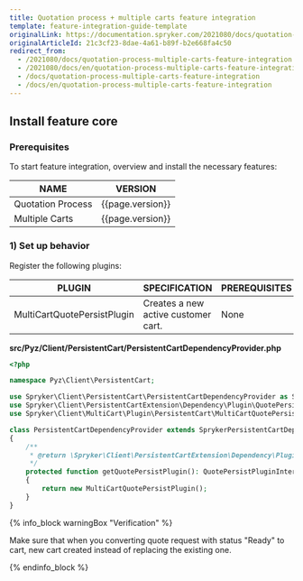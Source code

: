 ```yaml
---
title: Quotation process + multiple carts feature integration
template: feature-integration-guide-template
originalLink: https://documentation.spryker.com/2021080/docs/quotation-process-multiple-carts-feature-integration
originalArticleId: 21c3cf23-8dae-4a61-b89f-b2e668fa4c50
redirect_from:
  - /2021080/docs/quotation-process-multiple-carts-feature-integration
  - /2021080/docs/en/quotation-process-multiple-carts-feature-integration
  - /docs/quotation-process-multiple-carts-feature-integration
  - /docs/en/quotation-process-multiple-carts-feature-integration
---
```


## Install feature core

### Prerequisites
To start feature integration, overview and install the necessary features:

| NAME | VERSION |
| --- | --- |
| Quotation Process | {{page.version}} |
| Multiple Carts | {{page.version}} |

### 1) Set up behavior

Register the following plugins:

| PLUGIN | SPECIFICATION | PREREQUISITES | NAMESPACE |
| --- | --- | --- | --- |
| MultiCartQuotePersistPlugin | Creates a new active customer cart. | None | Spryker\Client\MultiCart\Plugin\PersistentCart |

**src/Pyz/Client/PersistentCart/PersistentCartDependencyProvider.php**

```php
<?php

namespace Pyz\Client\PersistentCart;

use Spryker\Client\PersistentCart\PersistentCartDependencyProvider as SprykerPersistentCartDependencyProvider;
use Spryker\Client\PersistentCartExtension\Dependency\Plugin\QuotePersistPluginInterface;
use Spryker\Client\MultiCart\Plugin\PersistentCart\MultiCartQuotePersistPlugin;

class PersistentCartDependencyProvider extends SprykerPersistentCartDependencyProvider
{
    /**
     * @return \Spryker\Client\PersistentCartExtension\Dependency\Plugin\QuotePersistPluginInterface
     */
    protected function getQuotePersistPlugin(): QuotePersistPluginInterface
    {
        return new MultiCartQuotePersistPlugin();
    }
}
```

{% info_block warningBox "Verification" %}

Make sure that when you converting quote request with status "Ready" to cart, new cart created instead of replacing the existing one.

{% endinfo_block %}

